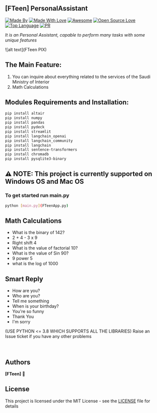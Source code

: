 ## [FTeen] PersonalAssistant  

[![Made By](https://img.shields.io/badge/Made%20by-FTeen-blue.svg)](https://github.com/roshan9419) [![Made With Love](https://img.shields.io/badge/Made%20With-Love-orange.svg)](https://github.com/roshan9419) [![Awesome](https://cdn.rawgit.com/sindresorhus/awesome/d7305f38d29fed78fa85652e3a63e154dd8e8829/media/badge.svg)](https://github.com/roshan9419) [![Open Source Love](https://badges.frapsoft.com/os/v2/open-source.svg?v=103)](https://github.com/roshan9419) [![Top Language](https://img.shields.io/github/languages/top/roshan9419/PersonalAssistantChatbot.svg?style=flat&color=informational)](https://github.com/roshan9419) [![PR](https://img.shields.io/badge/PRs-welcome-brightgreen.svg?style=flat)](https://github.com/roshan9419)
<br>

*It is an Personal Assistant, capable to perform many tasks with some unique features*  

![alt text](FTeen PIX)


## The Main Feature:  
1. You can inquire about everything related to the services of the Saudi Ministry of Interior  
2. Math Calculations
 

## Modules Requirements and Installation:  
```sh
pip install altair
pip install numpy
pip install pandas
pip install pydeck
pip install streamlit
pip install langchain_openai
pip install langchain_community
pip install langchain
pip install sentence-transformers
pip install chromadb
pip install pysqlite3-binary 
```
## ⚠ NOTE: This project is currently supported on Windows OS and Mac OS


### To get started run main.py  
```sh
python [main.py](FTeenApp.py)
```

## Math Calculations 
- What is the binary of 142?  
- 2 + 4 - 3 x 9  
- Right shift 4  
- What is the value of factorial 10?  
- What is the value of Sin 90?  
- 9 power 5  
- what is the log of 1000  

## Smart Reply  
- How are you?  
- Who are you?  
- Tell me something  
- When is your birthday?  
- You're so funny  
- Thank You  
- I'm sorry  


(USE PYTHON <= 3.8 WHICH SUPPORTS ALL THE LIBRARIES)
Raise an Issue ticket if you have any other problems  <br><br><br>

## Authors

 **[FTeen]** 🧐 

## License

This project is licensed under the MIT License - see the [LICENSE](LICENSE) file for details
